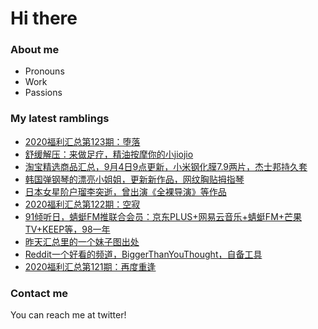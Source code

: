 # Hi there 

### About me
- Pronouns
- Work
- Passions 

### My latest ramblings
<!-- BLOGPOSTS:START -->
- [2020福利汇总第123期：堕落](https://fuliba2020.net/2020123.html)
- [舒缓解压：来做足疗，精油按摩你的小jiojio](https://fuliba2020.net/jiojio.html)
- [淘宝精选商品汇总，9月4日9点更新，小米钢化膜7.9两片，杰士邦持久套](https://fuliba2020.net/99.html)
- [韩国弹钢琴的漂亮小姐姐，更新新作品，网纹胸贴拇指琴](https://fuliba2020.net/leezy.html)
- [日本女星阶户瑠李突逝，曾出演《全裸导演》等作品](https://fuliba2020.net/ruriponta.html)
- [2020福利汇总第122期：空寂](https://fuliba2020.net/2020122.html)
- [91倾听日，蜻蜓FM推联合会员：京东PLUS+网易云音乐+蜻蜓FM+芒果TV+KEEP等，98一年](https://fuliba2020.net/qingting.html)
- [昨天汇总里的一个妹子图出处](https://fuliba2020.net/jeonjisu92.html)
- [Reddit一个好看的频道，BiggerThanYouThought，自备工具](https://fuliba2020.net/biggerthanyouthought.html)
- [2020福利汇总第121期：再度重逢](https://fuliba2020.net/2020121.html)
<!-- BLOGPOSTS:END -->

### Contact me
You can reach me at twitter!
